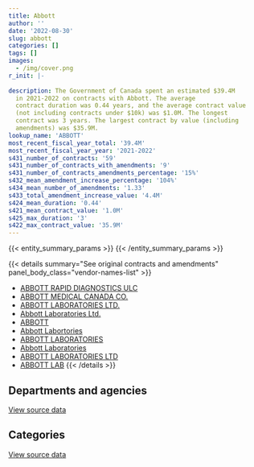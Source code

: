 ```yaml
---
title: Abbott
author: ''
date: '2022-08-30'
slug: abbott
categories: []
tags: []
images:
  - /img/cover.png
r_init: |-
  
description: The Government of Canada spent an estimated $39.4M
  in 2021-2022 on contracts with Abbott. The average
  contract duration was 0.44 years, and the average contract value
  (not including contracts under $10k) was $1.0M. The longest
  contract was 3 years. The largest contract by value (including
  amendments) was $35.9M.
lookup_name: 'ABBOTT'
most_recent_fiscal_year_total: '39.4M'
most_recent_fiscal_year_year: '2021-2022'
s431_number_of_contracts: '59'
s431_number_of_contracts_with_amendments: '9'
s431_number_of_contracts_amendments_percentage: '15%'
s432_mean_amendment_increase_percentage: '104%'
s434_mean_number_of_amendments: '1.33'
s433_total_amendment_increase_value: '4.4M'
s424_mean_duration: '0.44'
s421_mean_contract_value: '1.0M'
s425_max_duration: '3'
s422_max_contract_value: '35.9M'
---
```


<script src="/rmarkdown-libs/htmlwidgets/htmlwidgets.js"></script>
<link href="/rmarkdown-libs/datatables-css/datatables-crosstalk.css" rel="stylesheet" />
<script src="/rmarkdown-libs/datatables-binding/datatables.js"></script>
<script src="/rmarkdown-libs/jquery/jquery-3.6.0.min.js"></script>
<link href="/rmarkdown-libs/dt-core-bootstrap/css/dataTables.bootstrap.min.css" rel="stylesheet" />
<link href="/rmarkdown-libs/dt-core-bootstrap/css/dataTables.bootstrap.extra.css" rel="stylesheet" />
<script src="/rmarkdown-libs/dt-core-bootstrap/js/jquery.dataTables.min.js"></script>
<script src="/rmarkdown-libs/dt-core-bootstrap/js/dataTables.bootstrap.min.js"></script>
<link href="/rmarkdown-libs/crosstalk/css/crosstalk.min.css" rel="stylesheet" />
<script src="/rmarkdown-libs/crosstalk/js/crosstalk.min.js"></script>
<script src="/rmarkdown-libs/htmlwidgets/htmlwidgets.js"></script>
<link href="/rmarkdown-libs/datatables-css/datatables-crosstalk.css" rel="stylesheet" />
<script src="/rmarkdown-libs/datatables-binding/datatables.js"></script>
<script src="/rmarkdown-libs/jquery/jquery-3.6.0.min.js"></script>
<link href="/rmarkdown-libs/dt-core-bootstrap/css/dataTables.bootstrap.min.css" rel="stylesheet" />
<link href="/rmarkdown-libs/dt-core-bootstrap/css/dataTables.bootstrap.extra.css" rel="stylesheet" />
<script src="/rmarkdown-libs/dt-core-bootstrap/js/jquery.dataTables.min.js"></script>
<script src="/rmarkdown-libs/dt-core-bootstrap/js/dataTables.bootstrap.min.js"></script>
<link href="/rmarkdown-libs/crosstalk/css/crosstalk.min.css" rel="stylesheet" />
<script src="/rmarkdown-libs/crosstalk/js/crosstalk.min.js"></script>

{{< entity_summary_params >}}
{{< /entity_summary_params >}}

{{< details summary="See original contracts and amendments" panel_body_class="vendor-names-list" >}}
- [ABBOTT RAPID DIAGNOSTICS ULC](https://search.open.canada.ca/en/ct/?sort=contract_value_f%20desc&page=1&search_text=%22ABBOTT%20RAPID%20DIAGNOSTICS%20ULC%22)
- [ABBOTT MEDICAL CANADA CO.](https://search.open.canada.ca/en/ct/?sort=contract_value_f%20desc&page=1&search_text=%22ABBOTT%20MEDICAL%20CANADA%20CO.%22)
- [ABBOTT LABORATORIES LTD.](https://search.open.canada.ca/en/ct/?sort=contract_value_f%20desc&page=1&search_text=%22ABBOTT%20LABORATORIES%20LTD.%22)
- [Abbott Laboratories Ltd.](https://search.open.canada.ca/en/ct/?sort=contract_value_f%20desc&page=1&search_text=%22Abbott%20Laboratories%20Ltd.%22)
- [ABBOTT](https://search.open.canada.ca/en/ct/?sort=contract_value_f%20desc&page=1&search_text=%22ABBOTT%22)
- [Abbott Labortories](https://search.open.canada.ca/en/ct/?sort=contract_value_f%20desc&page=1&search_text=%22Abbott%20Labortories%22)
- [ABBOTT LABORATORIES](https://search.open.canada.ca/en/ct/?sort=contract_value_f%20desc&page=1&search_text=%22ABBOTT%20LABORATORIES%22)
- [Abbott Laboratories](https://search.open.canada.ca/en/ct/?sort=contract_value_f%20desc&page=1&search_text=%22Abbott%20Laboratories%22)
- [ABBOTT LABORATORIES LTD](https://search.open.canada.ca/en/ct/?sort=contract_value_f%20desc&page=1&search_text=%22ABBOTT%20LABORATORIES%20LTD%22)
- [ABBOTT LAB](https://search.open.canada.ca/en/ct/?sort=contract_value_f%20desc&page=1&search_text=%22ABBOTT%20LAB%22)
{{< /details >}}

## Departments and agencies

<div id="htmlwidget-1" style="width:100%;height:auto;" class="datatables html-widget"></div>
<script type="application/json" data-for="htmlwidget-1">{"x":{"style":"bootstrap","filter":"none","vertical":false,"data":[["<a href=\"/departments/cfia-acia/\">Canadian Food Inspection Agency<\/a>","<a href=\"/departments/dnd-mdn/\">National Defence<\/a>","<a href=\"/departments/hc-sc/\">Health Canada<\/a>","<a href=\"/departments/isc-sac/\">Indigenous Services Canada<\/a>","<a href=\"/departments/phac-aspc/\">Public Health Agency of Canada<\/a>","<a href=\"/departments/rcmp-grc/\">Royal Canadian Mounted Police<\/a>"],[null,55814.17,null,69228.33,36701.71,null],[18017.28,4893.3,null,54091.12,178453.2,139743.35],[4913.8,null,null,null,4768572.71,440559.76],[null,null,0,46479.12,39135980.65,189492.27]],"container":"<table class=\"table table-striped table-hover row-border order-column display\">\n  <thead>\n    <tr>\n      <th>Department<\/th>\n      <th>2018-2019<\/th>\n      <th>2019-2020<\/th>\n      <th>2020-2021<\/th>\n      <th>2021-2022<\/th>\n    <\/tr>\n  <\/thead>\n<\/table>","options":{"order":[[4,"desc"]],"pageLength":10,"autoWidth":true,"columnDefs":[{"targets":1,"render":"function(data, type, row, meta) {\n    return type !== 'display' ? data : DTWidget.formatCurrency(data, \"$\", 2, 3, \",\", \".\", true, null);\n  }"},{"targets":2,"render":"function(data, type, row, meta) {\n    return type !== 'display' ? data : DTWidget.formatCurrency(data, \"$\", 2, 3, \",\", \".\", true, null);\n  }"},{"targets":3,"render":"function(data, type, row, meta) {\n    return type !== 'display' ? data : DTWidget.formatCurrency(data, \"$\", 2, 3, \",\", \".\", true, null);\n  }"},{"targets":4,"render":"function(data, type, row, meta) {\n    return type !== 'display' ? data : DTWidget.formatCurrency(data, \"$\", 2, 3, \",\", \".\", true, null);\n  }"},{"width":"16%","targets":[1,2,3,4]},{"className":"dt-right","targets":[1,2,3,4]}],"orderClasses":false}},"evals":["options.columnDefs.0.render","options.columnDefs.1.render","options.columnDefs.2.render","options.columnDefs.3.render"],"jsHooks":[]}</script>
<p class="text-right">
<a href="https://github.com/GoC-Spending/contracts-data/tree/main/data/out/vendors/abbott/summary_by_fiscal_year_by_department.csv" class="source-data-link btn btn-link">View source data</a>
</p>

## Categories

<div id="htmlwidget-2" style="width:100%;height:auto;" class="datatables html-widget"></div>
<script type="application/json" data-for="htmlwidget-2">{"x":{"style":"bootstrap","filter":"none","vertical":false,"data":[["<a href=\"/categories/facilities_and_construction/\">Facilities and construction<\/a>","<a href=\"/categories/medical/\">Medical<\/a>","<a href=\"/categories/industrial_products_and_services/\">Industrial products and services<\/a>"],[16578.35,20123.36,125042.5],[17198.4,130082.4,247917.45],[3146.04,4752139.73,458760.51],[13571.61,39180811.13,177569.3]],"container":"<table class=\"table table-striped table-hover row-border order-column display\">\n  <thead>\n    <tr>\n      <th>Category<\/th>\n      <th>2018-2019<\/th>\n      <th>2019-2020<\/th>\n      <th>2020-2021<\/th>\n      <th>2021-2022<\/th>\n    <\/tr>\n  <\/thead>\n<\/table>","options":{"order":[[4,"desc"]],"dom":"t","pageLength":30,"autoWidth":true,"columnDefs":[{"targets":1,"render":"function(data, type, row, meta) {\n    return type !== 'display' ? data : DTWidget.formatCurrency(data, \"$\", 2, 3, \",\", \".\", true, null);\n  }"},{"targets":2,"render":"function(data, type, row, meta) {\n    return type !== 'display' ? data : DTWidget.formatCurrency(data, \"$\", 2, 3, \",\", \".\", true, null);\n  }"},{"targets":3,"render":"function(data, type, row, meta) {\n    return type !== 'display' ? data : DTWidget.formatCurrency(data, \"$\", 2, 3, \",\", \".\", true, null);\n  }"},{"targets":4,"render":"function(data, type, row, meta) {\n    return type !== 'display' ? data : DTWidget.formatCurrency(data, \"$\", 2, 3, \",\", \".\", true, null);\n  }"},{"width":"16%","targets":[1,2,3,4]},{"className":"dt-right","targets":[1,2,3,4]}],"orderClasses":false,"lengthMenu":[10,25,30,50,100]}},"evals":["options.columnDefs.0.render","options.columnDefs.1.render","options.columnDefs.2.render","options.columnDefs.3.render"],"jsHooks":[]}</script>
<p class="text-right">
<a href="https://github.com/GoC-Spending/contracts-data/tree/main/data/out/vendors/abbott/summary_by_fiscal_year_by_category.csv" class="source-data-link btn btn-link">View source data</a>
</p>
